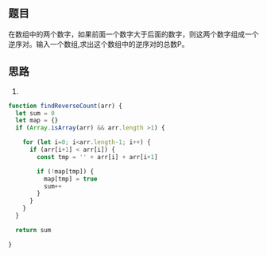 ## 题目

在数组中的两个数字，如果前面一个数字大于后面的数字，则这两个数字组成一个逆序对。输入一个数组,求出这个数组中的逆序对的总数P。

## 思路

1. 

```js
function findReverseCount(arr) {
  let sum = 0
  let map = {}
  if (Array.isArray(arr) && arr.length >1) {

    for (let i=0; i<arr.length-1; i++) {
      if (arr[i+1] < arr[i]) {
        const tmp = '' + arr[i] + arr[i+1]

        if (!map[tmp]) {
          map[tmp] = true
          sum++
        }
      }
    }
  }

  return sum

}


```



